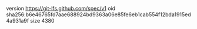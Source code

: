 version https://git-lfs.github.com/spec/v1
oid sha256:b6e46765fd7aae688924bd9363a06e85fe6eb1cab554f12bda1915ed4a931a9f
size 4380

